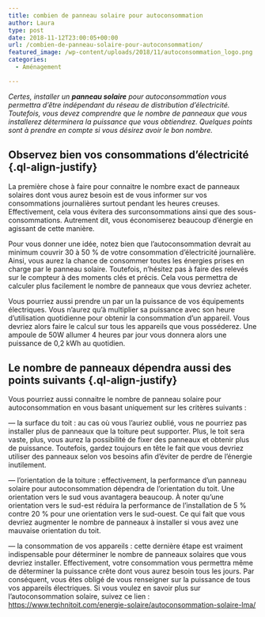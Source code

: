 ```yaml
---
title: combien de panneau solaire pour autoconsommation
author: Laura
type: post
date: 2018-11-12T23:00:05+00:00
url: /combien-de-panneau-solaire-pour-autoconsommation/
featured_image: /wp-content/uploads/2018/11/autoconsommation_logo.png
categories:
  - Aménagement

---
```

<p class="ql-align-justify">
  <em>Certes, installer un </em><strong><em>panneau solaire</em></strong><em> pour autoconsommation vous permettra d’être indépendant du réseau de distribution d’électricité. Toutefois, vous devez comprendre que le nombre de panneaux que vous installerez déterminera la puissance que vous obtiendrez. Quelques points sont à prendre en compte si vous désirez avoir le bon nombre.</em>
</p>

<p class="ql-align-justify">
</p>

## **Observez bien vos consommations d’électricité** {.ql-align-justify}

<p class="ql-align-justify">
  La première chose à faire pour connaitre le nombre exact de panneaux solaires dont vous aurez besoin est de vous informer sur vos consommations journalières surtout pendant les heures creuses. Effectivement, cela vous évitera des surconsommations ainsi que des sous-consommations. Autrement dit, vous économiserez beaucoup d’énergie en agissant de cette manière.
</p>

<p class="ql-align-justify">
  Pour vous donner une idée, notez bien que l’autoconsommation devrait au minimum couvrir 30 à 50 % de votre consommation d’électricité journalière. Ainsi, vous aurez la chance de consommer toutes les énergies prises en charge par le panneau solaire. Toutefois, n’hésitez pas à faire des relevés sur le compteur à des moments clés et précis. Cela vous permettra de calculer plus facilement le nombre de panneaux que vous devriez acheter.
</p>

<p class="ql-align-justify">
  Vous pourriez aussi prendre un par un la puissance de vos équipements électriques. Vous n’aurez qu’à multiplier sa puissance avec son heure d’utilisation quotidienne pour obtenir la consommation d’un appareil. Vous devriez alors faire le calcul sur tous les appareils que vous posséderez. Une ampoule de 50W allumer 4 heures par jour vous donnera alors une puissance de 0,2 kWh au quotidien.
</p>

<p class="ql-align-justify">
</p>

## **Le nombre de panneaux dépendra aussi des points suivants** {.ql-align-justify}

<p class="ql-align-justify">
  Vous pourriez aussi connaitre le nombre de panneau solaire pour autoconsommation en vous basant uniquement sur les critères suivants :
</p>

<p class="ql-align-justify">
  — la surface du toit : au cas où vous l’auriez oublié, vous ne pourriez pas installer plus de panneaux que la toiture peut supporter. Plus, le toit sera vaste, plus, vous aurez la possibilité de fixer des panneaux et obtenir plus de puissance. Toutefois, gardez toujours en tête le fait que vous devriez utiliser des panneaux selon vos besoins afin d’éviter de perdre de l’énergie inutilement.
</p>

<p class="ql-align-justify">
  — l’orientation de la toiture : effectivement, la performance d’un panneau solaire pour autoconsommation dépendra de l’orientation du toit. Une orientation vers le sud vous avantagera beaucoup. À noter qu’une orientation vers le sud-est réduira la performance de l’installation de 5 % contre 20 % pour une orientation vers le sud-ouest. Ce qui fait que vous devriez augmenter le nombre de panneaux à installer si vous avez une mauvaise orientation du toit.
</p>

<p class="ql-align-justify">
  — la consommation de vos appareils : cette dernière étape est vraiment indispensable pour déterminer le nombre de panneaux solaires que vous devriez installer. Effectivement, votre consommation vous permettra même de déterminer la puissance crête dont vous aurez besoin tous les jours. Par conséquent, vous êtes obligé de vous renseigner sur la puissance de tous vos appareils électriques. Si vous voulez en savoir plus sur l’autoconsommation solaire, suivez ce lien : <a href="https://www.technitoit.com/energie-solaire/autoconsommation-solaire-lma/" target="_blank">https://www.technitoit.com/energie-solaire/autoconsommation-solaire-lma/</a>
</p>
